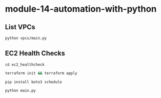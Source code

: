 # module-14-automation-with-python

## List VPCs

```bash
python vpcs/main.py
```

## EC2 Health Checks

`cd ec2_healthcheck`

```bash
terraform init && terraform apply
```

```bash
pip install boto3 schedule
```

```bash
python main.py
```
